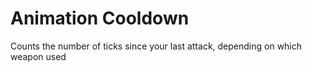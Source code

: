 # Animation Cooldown

Counts the number of ticks since your last attack, depending on which weapon used
